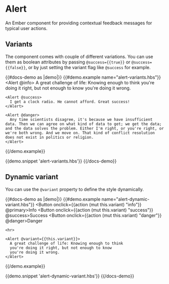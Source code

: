 # Alert

An Ember component for providing contextual feedback messages for typical user actions.

## Variants

The component comes with couple of different variations. You can use them as boolean attributes
by passing `@success={{true}}` or `@success={{false}}`, or by just setting the variant flag 
like `@success` for example.

{{#docs-demo as |demo|}}
  {{#demo.example name="alert-variants.hbs"}}
    <Alert @info>
      A great challenge of life: Knowing enough to think you're doing it right, but not enough to know you're doing it wrong.
    </Alert>

    <Alert @success>
      I get a clock radio. He cannot afford. Great success!
    </Alert>

    <Alert @danger>
      Any time scientists disagree, it's because we have insufficient data. Then we can agree on what kind of data to get; we get the data; and the data solves the problem. Either I'm right, or you're right, or we're both wrong. And we move on. That kind of conflict resolution does not exist in politics or religion.
    </Alert>
  {{/demo.example}}

  {{demo.snippet 'alert-variants.hbs'}}
{{/docs-demo}}

## Dynamic variant

You can use the `@variant` property to define the style dynamically.

{{#docs-demo as |demo|}}
  {{#demo.example name="alert-dynamic-variant.hbs"}}
    <Button onclick={{action (mut this.variant) "info"}} @primary>Info</Button>
    <Button onclick={{action (mut this.variant) "success"}} @success>Success</Button>
    <Button onclick={{action (mut this.variant) "danger"}} @danger>Danger</Button>

    <hr>

    <Alert @variant={{this.variant}}>
      A great challenge of life: Knowing enough to think 
      you're doing it right, but not enough to know 
      you're doing it wrong.
    </Alert>
  {{/demo.example}}

  {{demo.snippet 'alert-dynamic-variant.hbs'}}
{{/docs-demo}}
